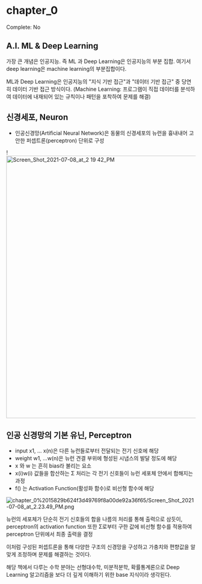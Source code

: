 # chapter_0

Complete: No

## A.I. ML & Deep Learning

가장 큰 개념은 인공지능. 즉 ML 과 Deep Learning은 인공지능의 부분 집합. 여기서 deep learning은 machine learning의 부분집합이다. 

ML과 Deep Learning은 인공지능의 "지식 기반 접근"과 "데이터 기반 접근" 중 당연히 데이터 기반 접근 방식이다. (Machine Learning: 프로그램이 직접 데이터를 분석하여 데이터에 내재되어 있는 규칙이나 패턴을 포착하여 문제를 해결)

## 신경세포, Neuron

- 인공신경망(Artificial Neural Network)은 동물의 신경세포의 뉴런을 흉내내어 고안한 퍼셉트론(perceptron) 단위로 구성

!<img width="699" alt="Screen_Shot_2021-07-08_at_2 19 42_PM" src="https://user-images.githubusercontent.com/54128055/124869553-570aa480-dffc-11eb-8e03-137ac1bd5bcc.png">

## 인공 신경망의 기본 유닌, Perceptron

- input x1, ... x(n)은 다른 뉴런들로부터 전달되는 전기 신호에 해당
- weight w1, ...w(n)은 뉴런 견결 부위에 형성된 시냅스의 발달 정도에 해당
- x 와 w 는 흔히 bias라 불리는 요소
- x(i)w(i) 값들을 합산하는 &Sigma; 처리는 각 전기 신호들이 뉴런 세포체 안에서 합해지는 과정
- f() 는 Activation Function(활성화 함수)로 비선형 함수에 해당

![chapter_0%2015829b624f3d49769f8a00de92a36f65/Screen_Shot_2021-07-08_at_2.23.49_PM.png](chapter_0%2015829b624f3d49769f8a00de92a36f65/Screen_Shot_2021-07-08_at_2.23.49_PM.png)

뉴런의 세포체가 단순히 전기 신호들의 합을 나름의 처리를 통해 출력으로 삼듯이, perceptron의 activation function 또한 &Sigma;로부터 구한 값에 비선형 함수를 적용하여 perceptron 단위에서 최종 출력을 결정

이처럼 구성된 퍼셉트론을 통해 다양한 구조의 신경망을 구성하고 가충치와 편향값을 알맞게 조정하며 문제를 해결하는 것이다.

해당 책에서 다루는 수학 분야는 선형대수학, 미분적분학, 확률통계론으로 Deep Learning 알고리즘을 보다 더  깊게 이해하기 위한 base 지식이라 생각된다.
